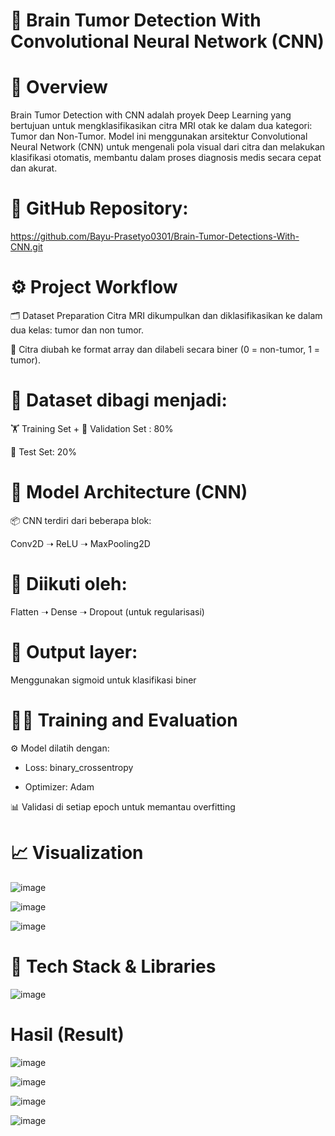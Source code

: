 # 🧠 Brain Tumor Detection With Convolutional Neural Network (CNN)

# 📌 Overview
Brain Tumor Detection with CNN adalah proyek Deep Learning yang bertujuan untuk mengklasifikasikan citra MRI otak ke dalam dua kategori: Tumor dan Non-Tumor. Model ini menggunakan arsitektur Convolutional Neural Network (CNN) untuk mengenali pola visual dari citra dan melakukan klasifikasi otomatis, membantu dalam proses diagnosis medis secara cepat dan akurat.

# 🔗 GitHub Repository:
https://github.com/Bayu-Prasetyo0301/Brain-Tumor-Detections-With-CNN.git

# ⚙️ Project Workflow

🗂️ Dataset Preparation
Citra MRI dikumpulkan dan diklasifikasikan ke dalam dua kelas: tumor dan non tumor.

🧮 Citra diubah ke format array dan dilabeli secara biner (0 = non-tumor, 1 = tumor).

# 🔀 Dataset dibagi menjadi:

🏋️ Training Set + 🧪 Validation Set : 80%

🧭 Test Set: 20%

# 🧠 Model Architecture (CNN)

📦 CNN terdiri dari beberapa blok:

Conv2D ➝ ReLU ➝ MaxPooling2D

# 🧱 Diikuti oleh:

Flatten ➝ Dense ➝ Dropout (untuk regularisasi)

# 🎯 Output layer:

Menggunakan sigmoid untuk klasifikasi biner

# 🏃‍♂️ Training and Evaluation
⚙️ Model dilatih dengan:

- Loss: binary_crossentropy

- Optimizer: Adam

📊 Validasi di setiap epoch untuk memantau overfitting

# 📈 Visualization

![image](https://github.com/user-attachments/assets/c0a38efe-44fe-4c0f-9cef-fdfcc2d54882)

![image](https://github.com/user-attachments/assets/6576f6be-4a92-4371-841d-dfe801115bab)

![image](https://github.com/user-attachments/assets/d4b14067-5689-4f5b-bc5f-cdd97d858007)

# 🧠 Tech Stack & Libraries

![image](https://github.com/user-attachments/assets/a91ff0ff-1615-45a1-9dc8-8b38a7caf851)


# Hasil (Result)

![image](https://github.com/user-attachments/assets/20aea8ca-3d9d-4d57-a37a-adf43f6caddd)

![image](https://github.com/user-attachments/assets/94a1e8b7-ab6d-4c48-b10d-3fbae1777db9)

![image](https://github.com/user-attachments/assets/431a8e4e-e9ec-4852-a5ec-dc73c117cf2f)

![image](https://github.com/user-attachments/assets/9be79135-de7f-44f2-a7b4-22ae22770602)





